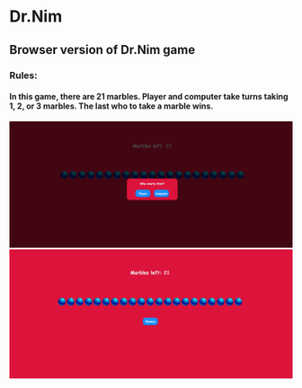 # Dr.Nim

## Browser version of Dr.Nim game

### Rules:
#### In this game, there are 21 marbles. Player and computer take turns taking 1, 2, or 3 marbles. The last who to take a marble wins.

![](images/scrn1.png)
![](images/scrn2.png)